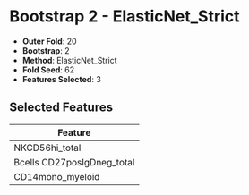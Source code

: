 # Bootstrap 2 - ElasticNet_Strict

- **Outer Fold**: 20
- **Bootstrap**: 2
- **Method**: ElasticNet_Strict
- **Fold Seed**: 62
- **Features Selected**: 3

## Selected Features

| Feature |
|---------|
| NKCD56hi_total |
| Bcells CD27posIgDneg_total |
| CD14mono_myeloid |

